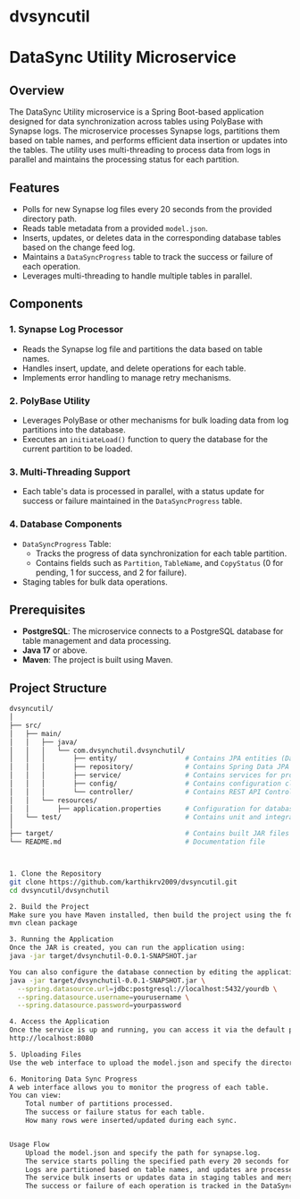 # dvsyncutil

# DataSync Utility Microservice

## Overview

The DataSync Utility microservice is a Spring Boot-based application designed for data synchronization across tables using PolyBase with Synapse logs. The microservice processes Synapse logs, partitions them based on table names, and performs efficient data insertion or updates into the tables. The utility uses multi-threading to process data from logs in parallel and maintains the processing status for each partition.

## Features

- Polls for new Synapse log files every 20 seconds from the provided directory path.
- Reads table metadata from a provided `model.json`.
- Inserts, updates, or deletes data in the corresponding database tables based on the change feed log.
- Maintains a `DataSyncProgress` table to track the success or failure of each operation.
- Leverages multi-threading to handle multiple tables in parallel.

## Components

### 1. **Synapse Log Processor**

- Reads the Synapse log file and partitions the data based on table names.
- Handles insert, update, and delete operations for each table.
- Implements error handling to manage retry mechanisms.

### 2. **PolyBase Utility**

- Leverages PolyBase or other mechanisms for bulk loading data from log partitions into the database.
- Executes an `initiateLoad()` function to query the database for the current partition to be loaded.

### 3. **Multi-Threading Support**

- Each table's data is processed in parallel, with a status update for success or failure maintained in the `DataSyncProgress` table.

### 4. **Database Components**

- `DataSyncProgress` Table:
  - Tracks the progress of data synchronization for each table partition.
  - Contains fields such as `Partition`, `TableName`, and `CopyStatus` (0 for pending, 1 for success, and 2 for failure).
- Staging tables for bulk data operations.

## Prerequisites

- **PostgreSQL**: The microservice connects to a PostgreSQL database for table management and data processing.
- **Java 17** or above.
- **Maven**: The project is built using Maven.

## Project Structure

```bash
dvsyncutil/
│
├── src/
│   ├── main/
│   │   ├── java/
│   │   │   └── com.dvsynchutil.dvsynchutil/
│   │   │       ├── entity/                 # Contains JPA entities (DataSyncProgress, etc.)
│   │   │       ├── repository/             # Contains Spring Data JPA Repositories
│   │   │       ├── service/                # Contains services for processing logs and PolyBase
│   │   │       ├── config/                 # Contains configuration classes
│   │   │       └── controller/             # Contains REST API Controllers
│   │   └── resources/
│   │       ├── application.properties      # Configuration for database and other properties
│   └── test/                               # Contains unit and integration tests
│
├── target/                                 # Contains built JAR files after running Maven package
└── README.md                               # Documentation file



1. Clone the Repository
git clone https://github.com/karthikrv2009/dvsyncutil.git
cd dvsyncutil/dvsynchutil

2. Build the Project
Make sure you have Maven installed, then build the project using the following command:
mvn clean package

3. Running the Application
Once the JAR is created, you can run the application using:
java -jar target/dvsynchutil-0.0.1-SNAPSHOT.jar

You can also configure the database connection by editing the application.properties file or passing the parameters in the command:
java -jar target/dvsynchutil-0.0.1-SNAPSHOT.jar \
  --spring.datasource.url=jdbc:postgresql://localhost:5432/yourdb \
  --spring.datasource.username=yourusername \
  --spring.datasource.password=yourpassword

4. Access the Application
Once the service is up and running, you can access it via the default port 8080:
http://localhost:8080

5. Uploading Files
Use the web interface to upload the model.json and specify the directory where the synapse.log file is located.

6. Monitoring Data Sync Progress
A web interface allows you to monitor the progress of each table.
You can view:
    Total number of partitions processed.
    The success or failure status for each table.
    How many rows were inserted/updated during each sync.


Usage Flow
    Upload the model.json and specify the path for synapse.log.
    The service starts polling the specified path every 20 seconds for new log files.
    Logs are partitioned based on table names, and updates are processed in parallel.
    The service bulk inserts or updates data in staging tables and merges it with the actual table.
    The success or failure of each operation is tracked in the DataSyncProgress table.

```
